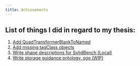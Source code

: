 ```yaml
---
title: Achievements
---
```


## List of things I did in regard to my thesis:
1. [Add QuadTransformerBlankToNamed](https://github.com/SolidBench/rdf-dataset-fragmenter.js/pull/17)
2. [Add missing tagClass objects](https://github.com/SolidBench/SolidBench.js/pull/10)
3. [Write shape descriptions for SolidBench (Local)](https://github.com/jitsedesmet/SolidBench.js/blob/feat/add-shapes/shape-descriptions.ttl)
4. [Write storage guidance ontology, sgo (WIP)](../solution/storage-guidance-ontology/index.md)
